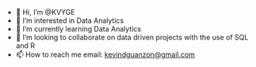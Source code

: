 - 👋 Hi, I’m @KVYGE
- 👀 I’m interested in Data Analytics
- 🌱 I’m currently learning Data Analytics
- 💞️ I’m looking to collaborate on data driven projects with the use of SQL and R
- 📫 How to reach me email: kevindguanzon@gmail.com

<!---
KVYGE/KVYGE is a ✨ special ✨ repository because its `README.md` (this file) appears on your GitHub profile.
You can click the Preview link to take a look at your changes.
--->
